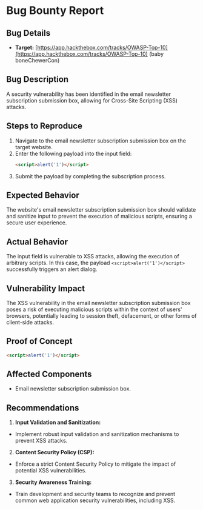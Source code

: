 # Bug Bounty Report

## Bug Details
- **Target:** [https://app.hackthebox.com/tracks/OWASP-Top-10](https://app.hackthebox.com/tracks/OWASP-Top-10) (baby boneChewerCon)

## Bug Description
A security vulnerability has been identified in the email newsletter subscription submission box, allowing for Cross-Site Scripting (XSS) attacks.

## Steps to Reproduce
1. Navigate to the email newsletter subscription submission box on the target website.
2. Enter the following payload into the input field:
    ```html
    <script>alert('1')</script>
    ```
3. Submit the payload by completing the subscription process.

## Expected Behavior
The website's email newsletter subscription submission box should validate and sanitize input to prevent the execution of malicious scripts, ensuring a secure user experience.

## Actual Behavior
The input field is vulnerable to XSS attacks, allowing the execution of arbitrary scripts. In this case, the payload `<script>alert('1')</script>` successfully triggers an alert dialog.

## Vulnerability Impact
The XSS vulnerability in the email newsletter subscription submission box poses a risk of executing malicious scripts within the context of users' browsers, potentially leading to session theft, defacement, or other forms of client-side attacks.

## Proof of Concept
```html
<script>alert('1')</script>
```

## Affected Components
- Email newsletter subscription submission box.

## Recommendations
1. **Input Validation and Sanitization:**
- Implement robust input validation and sanitization mechanisms to prevent XSS attacks.
2. **Content Security Policy (CSP):**
- Enforce a strict Content Security Policy to mitigate the impact of potential XSS vulnerabilities.
3. **Security Awareness Training:**
- Train development and security teams to recognize and prevent common web application security vulnerabilities, including XSS.